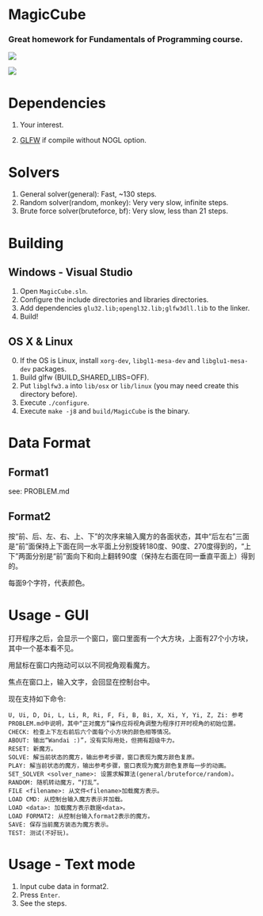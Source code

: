 # MagicCube
### Great homework for Fundamentals of Programming course.

![](https://raw.githubusercontent.com/twd2/MagicCube/master/Doc/image1.png)

![](https://raw.githubusercontent.com/twd2/MagicCube/master/Doc/image2.png)

# Dependencies

1. Your interest.

2. [GLFW](http://www.glfw.org/) if compile without NOGL option.

# Solvers

1. General solver(general): Fast, ~130 steps.
2. Random solver(random, monkey): Very very slow, infinite steps.
3. Brute force solver(bruteforce, bf): Very slow, less than 21 steps.

# Building

## Windows - Visual Studio

1. Open `MagicCube.sln`.
2. Configure the include directories and libraries directories.
3. Add dependencies `glu32.lib;opengl32.lib;glfw3dll.lib` to the linker.
4. Build!

## OS X & Linux

0. If the OS is Linux, install `xorg-dev`, `libgl1-mesa-dev` and `libglu1-mesa-dev` packages.
1. Build glfw (BUILD\_SHARED\_LIBS=OFF).
2. Put `libglfw3.a` into `lib/osx` or `lib/linux` (you may need create this directory before).
3. Execute `./configure`.
4. Execute `make -j8` and `build/MagicCube` is the binary.

# Data Format

## Format1

see: PROBLEM.md

## Format2

按“前、后、左、右、上、下”的次序来输入魔方的各面状态，其中“后左右”三面是“前”面保持上下面在同一水平面上分别旋转180度、90度、270度得到的，“上下”两面分别是“前”面向下和向上翻转90度（保持左右面在同一垂直平面上）得到的。

每面9个字符，代表颜色。

# Usage - GUI

打开程序之后，会显示一个窗口，窗口里面有一个大方块，上面有27个小方块，其中一个基本看不见。

用鼠标在窗口内拖动可以以不同视角观看魔方。

焦点在窗口上，输入文字，会回显在控制台中。

现在支持如下命令:

	U, Ui, D, Di, L, Li, R, Ri, F, Fi, B, Bi, X, Xi, Y, Yi, Z, Zi: 参考PROBLEM.md中说明，其中“正对魔方”操作应将视角调整为程序打开时视角的初始位置。 
	CHECK: 检查上下左右前后六个面每个小方块的颜色相等情况。
	ABOUT: 输出“Wandai :)”，没有实际用处，但拥有超级牛力。
	RESET: 新魔方。
	SOLVE: 解当前状态的魔方，输出参考步骤，窗口表现为魔方颜色复原。
	PLAY: 解当前状态的魔方，输出参考步骤，窗口表现为魔方颜色复原每一步的动画。
	SET_SOLVER <solver_name>: 设置求解算法(general/bruteforce/random)。
	RANDOM: 随机转动魔方，“打乱”。
	FILE <filename>: 从文件<filename>加载魔方表示。
	LOAD CMD: 从控制台输入魔方表示并加载。
	LOAD <data>: 加载魔方表示数据<data>。
	LOAD FORMAT2: 从控制台输入format2表示的魔方。
	SAVE: 保存当前魔方装态为魔方表示。
	TEST: 测试(不好玩)。

# Usage - Text mode

1. Input cube data in format2.
2. Press `Enter`.
3. See the steps.